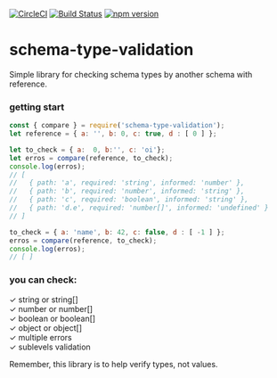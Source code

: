 [![CircleCI](https://circleci.com/gh/jonathan-sh/schema-type-validation/tree/master.svg?style=svg)](https://circleci.com/gh/jonathan-sh/schema-type-validation/tree/master)
[![Build Status](https://travis-ci.org/jonathan-sh/schema-type-validation.svg?branch=master)](https://travis-ci.org/jonathan-sh/schema-type-validation)
[![npm version](https://badge.fury.io/js/schema-type-validation.svg)](https://badge.fury.io/js/schema-type-validation)
# schema-type-validation

Simple library for checking schema types by another schema with reference.

### getting start
```js
const { compare } = require('schema-type-validation');
let reference = { a: '', b: 0, c: true, d : [ 0 ] };

let to_check = { a:  0, b:'', c: 'oi'};
let erros = compare(reference, to_check);
console.log(erros);
// [ 
//   { path: 'a', required: 'string', informed: 'number' },
//   { path: 'b', required: 'number', informed: 'string' },
//   { path: 'c', required: 'boolean', informed: 'string' },
//   { path: 'd.e', required: 'number[]', informed: 'undefined' } 
// ]

to_check = { a: 'name', b: 42, c: false, d : [ -1 ] };
erros = compare(reference, to_check);
console.log(erros);
// [ ]

```

### you can check:  
✓ string or string[]  
✓ number or number[]  
✓ boolean or boolean[]  
✓ object or object[]  
✓ multiple errors  
✓ sublevels validation  

Remember, this library is to help verify types, not values. 